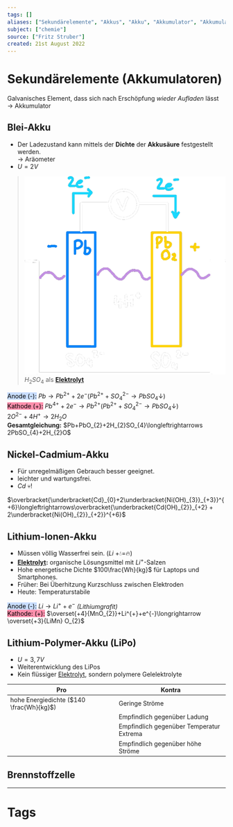 ```yaml
---
tags: []
aliases: ["Sekundärelemente", "Akkus", "Akku", "Akkumulator", "Akkumulatoren"]
subject: ["chemie"]
source: ["Fritz Struber"]
created: 21st August 2022
---
```


# Sekundärelemente (Akkumulatoren)

Galvanisches Element, dass sich nach Erschöpfung *wieder Aufladen* lässt $\rightarrow$ Akkumulator 

## Blei-Akku

- Der Ladezustand kann mittels der **Dichte** der **Akkusäure** festgestellt werden.  
	$\rightarrow$ Aräometer
- $U=2V$

>![450](assets/Bleiakku.png)  
>$H_{2}SO_4$ als **[Elektrolyt](Elektrochemie.md)** 

<mark style="background: #ADCCFFA6;">Anode (-):</mark> $Pb\longrightarrow Pb^{2+}+2e^{-}(Pb^{2+}+SO_{4}^{2-}\rightarrow PbSO_{4}\downarrow)$  
<mark style="background: #FF5582A6;">Kathode (+):</mark> $Pb^{4+}+2e^{-}\longrightarrow Pb^{2+}(Pb^{2+}+SO_{4}^{2-}\rightarrow PbSO_{4}\downarrow)$  
$2O^{2-}+4H^{+}\longrightarrow 2H_{2}O$  
**Gesamtgleichung:** $Pb+PbO_{2}+2H_{2}SO_{4}\longleftrightarrows 2PbSO_{4}+2H_{2}O$ 

## Nickel-Cadmium-Akku

- Für unregelmäßigen Gebrauch besser geeignet.
- leichter und wartungsfrei.
- $Cd$ 💀!

$\overbracket{\underbracket{Cd}_{0}+2\underbracket{Ni(OH)_{3}}_{+3}}^{+6}\longleftrightarrows\overbracket{\underbracket{Cd(OH)_{2}}_{+2} + 2\underbracket{Ni(OH)_{2}}_{+2}}^{+6}$

## Lithium-Ionen-Akku

- Müssen völlig Wasserfrei sein. ($Li$ +💧=🔥)
- **[Elektrolyt](Elektrochemie.md):** organische Lösungsmittel mit $Li^{+}$-Salzen
- Hohe energetische Dichte $100\frac{Wh}{kg}$ für Laptops und Smartphones.
- Früher: Bei Überhitzung Kurzschluss zwischen Elektroden
- Heute: Temperaturstabile 

<mark style="background: #ADCCFFA6;">Anode (-):</mark> $Li\longrightarrow Li^{+}+e^{-}$ *(Lithiumgrafit)*  
<mark style="background: #FF5582A6;">Kathode: (+):</mark> $\overset{+4}{MnO_{2}}+Li^{+}+e^{-}\longrightarrow \overset{+3}{LiMn} O_{2}$

## Lithium-Polymer-Akku (LiPo)

- $U=3,7V$
- Weiterentwicklung des LiPos
- Kein flüssiger [Elektrolyt](Elektrochemie.md), sondern polymere Gelelektrolyte

| Pro                                      | Kontra                                   |
| ---------------------------------------- | ---------------------------------------- |
| hohe Energiedichte ($140 \frac{Wh}{kg}$) | Geringe Ströme                           |
|                                          | Empfindlich gegenüber Ladung             |
|                                          | Empfindlich gegenüber Temperatur Extrema |
|                                          | Empfindlich gegenüber höhe Ströme        | 

## Brennstoffzelle

---

# Tags